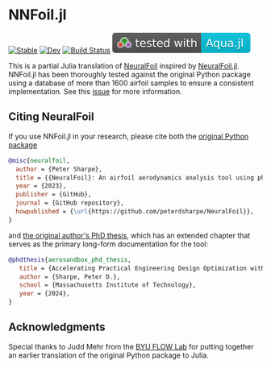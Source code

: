 # NNFoil.jl

[![Stable](https://img.shields.io/badge/docs-stable-blue.svg)](https://gabrielbdsantos.github.io/NNFoil.jl/stable/)
[![Dev](https://img.shields.io/badge/docs-dev-blue.svg)](https://gabrielbdsantos.github.io/NNFoil.jl/dev/)
[![Build Status](https://github.com/gabrielbdsantos/NNFoil.jl/actions/workflows/CI.yml/badge.svg?branch=main)](https://github.com/gabrielbdsantos/NNFoil.jl/actions/workflows/CI.yml?query=branch%3Amain)
[![Aqua](https://raw.githubusercontent.com/JuliaTesting/Aqua.jl/master/badge.svg)](https://github.com/JuliaTesting/Aqua.jl)


This is a partial Julia translation of
[NeuralFoil](https://github.com/peterdsharpe/NeuralFoil/) inspired by
[NeuralFoil.jl](https://github.com/byuflowlab/NeuralFoil.jl/). NNFoil.jl has
been thoroughly tested against the original Python package using a database of
more than 1600 airfoil samples to ensure a consistent implementation. See this
[issue](https://github.com/byuflowlab/NeuralFoil.jl/issues/5) for more
information.


## Citing NeuralFoil

If you use NNFoil.jl in your research, please cite both the [original Python
package](https://github.com/peterdsharpe/NeuralFoil)

```bibtex
@misc{neuralfoil,
  author = {Peter Sharpe},
  title = {{NeuralFoil}: An airfoil aerodynamics analysis tool using physics-informed machine learning},
  year = {2023},
  publisher = {GitHub},
  journal = {GitHub repository},
  howpublished = {\url{https://github.com/peterdsharpe/NeuralFoil}},
}
```

and [the original author's PhD
thesis](https://dspace.mit.edu/handle/1721.1/157809), which has an extended
chapter that serves as the primary long-form documentation for the tool:

```bibtex
@phdthesis{aerosandbox_phd_thesis,
   title = {Accelerating Practical Engineering Design Optimization with Computational Graph Transformations},
   author = {Sharpe, Peter D.},
   school = {Massachusetts Institute of Technology},
   year = {2024},
}
```

## Acknowledgments

Special thanks to Judd Mehr from the [BYU FLOW Lab](https://flow.byu.edu) for
putting together an earlier translation of the original Python package to
Julia.
